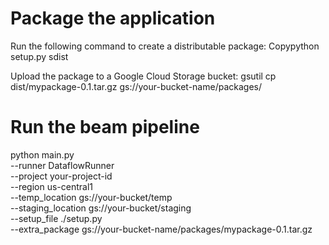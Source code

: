 # Package the application
Run the following command to create a distributable package:
Copypython setup.py sdist

Upload the package to a Google Cloud Storage bucket:
gsutil cp dist/mypackage-0.1.tar.gz gs://your-bucket-name/packages/

# Run the beam pipeline
python main.py \
    --runner DataflowRunner \
    --project your-project-id \
    --region us-central1 \
    --temp_location gs://your-bucket/temp \
    --staging_location gs://your-bucket/staging \
    --setup_file ./setup.py \
    --extra_package gs://your-bucket-name/packages/mypackage-0.1.tar.gz
